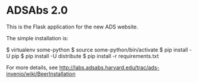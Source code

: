 ADSAbs 2.0
=======

This is the Flask application for the new ADS website.

The simple installation is:

   $ virtualenv some-python
   $ source some-python/bin/activate
   $ pip install -U pip
   $ pip install -U distribute
   $ pip install -r requirements.txt

For more details, see http://labs.adsabs.harvard.edu/trac/ads-invenio/wiki/BeerInstallation
